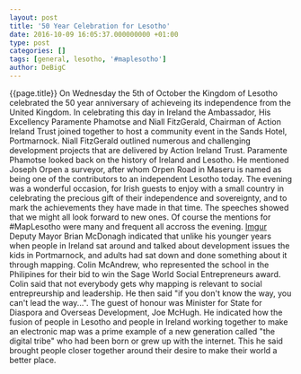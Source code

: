 ```yaml
---
layout: post
title: '50 Year Celebration for Lesotho'
date: 2016-10-09 16:05:37.000000000 +01:00
type: post
categories: []
tags: [general, lesotho, '#maplesotho']
author: DeBigC
---
```

{{page.title}}
On Wednesday the 5th of October the Kingdom of Lesotho celebrated the 50 year anniversary of achieveing its independence from the United Kingdom. In celebrating this day in Ireland the Ambassador, His Excellency Paramente Phamotse and Niall FitzGerald, Chairman of Action Ireland Trust joined together to host a community event in the Sands Hotel, Portmarnock.
Niall FitzGerald outlined numerous and challenging development projects that are delivered by Action Ireland Trust. Paramente Phamotse looked back on the history of Ireland and Lesotho. He mentioned Joseph Orpen a surveyor, after whom Orpen Road in Maseru is named as being one of the contributors to an independent Lesotho today.
The evening was a wonderful occasion, for Irish guests to enjoy with a small country in celebrating the precious gift of their independence and sovereignty, and to mark the achievements they have made in that time. The speeches showed that we might all look forward to new ones. Of course the mentions for #MapLesotho were many and frequent all accross the evening.
[Imgur](http://i.imgur.com/L08EzU9.jpg)
Deputy Mayor Brian McDonagh indicated that unlike his younger years when people in Ireland sat around and talked about development issues the kids in Portmarnock, and adults had sat down and done something about it through mapping. Colin McAndrew, who represented the school in the Philipines for their bid to win the Sage World Social Entrepreneurs award. Colin said that not everybody gets why mapping is relevant to social entrepreurship and leadership. He then said "if you don't know the way, you can't lead the way...".
The guest of honour was Minister for State for Diaspora and Overseas Development, Joe McHugh. He indicated how the fusion of people in Lesotho and people in Ireland working together to make an electronic map was a prime example of a new generation called "the digital tribe" who had been born or grew up with the internet. This he said brought people closer together around their desire to make their world a better place.
